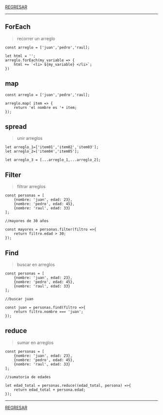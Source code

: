 [REGRESAR](readme.md)

---

## ForEach
>recorrer un arreglo

```
const arreglo = ['juan','pedro','raul];

let html = '';
arreglo.forEach(my_variable => {
    html += `<li> ${my_variable} </li>`;
})

```

## map

```
const arreglo = ['juan','pedro','raul];

arreglo.map( item => {
    return 'el nombre es '+ item;
});
```

## spread
>unir arreglos

```
let arreglo_1=['item01','item02','item03'];
let arreglo_2=['item04','item05'];

let arreglo_3 = [...arreglo_1,...arreglo_2];
```

## Filter
>filtrar arreglos

```
const personas = [
    {nombre: 'juan', edad: 23},
    {nombre: 'pedro', edad: 45},
    {nombre: 'raul', edad: 33}
];

//mayores de 30 años

const mayores = personas.filter(filtro =>{
    return filtro.edad > 30;
});
```

## Find
>buscar en arreglos

```
const personas = [
    {nombre: 'juan', edad: 23},
    {nombre: 'pedro', edad: 45},
    {nombre: 'raul', edad: 33}
];

//buscar juan

const juan = personas.find(filtro =>{
    return filtro.nombre === 'juan';
});
```

## reduce
>sumar en arreglos

```
const personas = [
    {nombre: 'juan', edad: 23},
    {nombre: 'pedro', edad: 45},
    {nombre: 'raul', edad: 33}
];

//sumatoria de edades

let edad_total = personas.reduce((edad_total, persona) =>{
    return edad_total + persona.edad;
});
```

---

[REGRESAR](readme.md)

